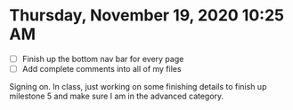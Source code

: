 # Thursday, November 19, 2020 10:25 AM
- [ ] Finish up the bottom nav bar for every page 
- [ ] Add complete comments into all of my files 

Signing on. In class, just working on some finishing details to finish up milestone 5 and make sure I am in the advanced category. 